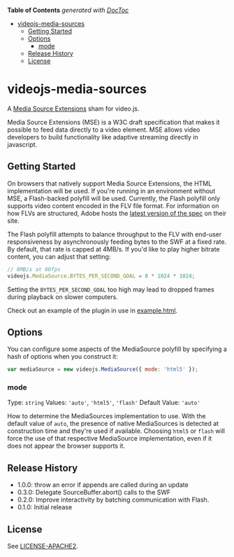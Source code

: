 <!-- START doctoc generated TOC please keep comment here to allow auto update -->
<!-- DON'T EDIT THIS SECTION, INSTEAD RE-RUN doctoc TO UPDATE -->
**Table of Contents**  *generated with [DocToc](https://github.com/thlorenz/doctoc)*

- [videojs-media-sources](#videojs-media-sources)
  - [Getting Started](#getting-started)
  - [Options](#options)
    - [mode](#mode)
  - [Release History](#release-history)
  - [License](#license)

<!-- END doctoc generated TOC please keep comment here to allow auto update -->

# videojs-media-sources

A [Media Source Extensions](https://dvcs.w3.org/hg/html-media/raw-file/tip/media-source/media-source.html) sham for video.js.

Media Source Extensions (MSE) is a W3C draft specification that makes it possible to feed data directly to a video element.
MSE allows video developers to build functionality like adaptive streaming directly in javascript.

## Getting Started

On browsers that natively support Media Source Extensions, the HTML implementation will be used.
If you're running in an environment without MSE, a Flash-backed polyfill will be used.
Currently, the Flash polyfill only supports video content encoded in the FLV file format.
For information on how FLVs are structured, Adobe hosts the [latest version of the spec](http://www.adobe.com/devnet/f4v.html) on their site.

The Flash polyfill attempts to balance throughput to the FLV with end-user responsiveness by asynchronously feeding bytes to the SWF at a fixed rate.
By default, that rate is capped at 4MB/s.
If you'd like to play higher bitrate content, you can adjust that setting:

```javascript
// 8MB/s at 60fps
videojs.MediaSource.BYTES_PER_SECOND_GOAL = 8 * 1024 * 1024;
```
Setting the `BYTES_PER_SECOND_GOAL` too high may lead to dropped frames during playback on slower computers.

Check out an example of the plugin in use in [example.html](example.html).

## Options
You can configure some aspects of the MediaSource polyfill by
specifying a hash of options when you construct it:

```js
var mediaSource = new videojs.MediaSource({ mode: 'html5' });
```

### mode
Type: `string`
Values: `'auto'`, `'html5'`, `'flash'`
Default Value: `'auto'`

How to determine the MediaSources implementation to use. With the
default value of `auto`, the presence of native MediaSources is
detected at construction time and they're used if available. Choosing
`html5` or `flash` will force the use of that respective MediaSource
implementation, even if it does not appear the browser supports it.

## Release History

 * 1.0.0: throw an error if appends are called during an update
 * 0.3.0: Delegate SourceBuffer.abort() calls to the SWF
 * 0.2.0: Improve interactivity by batching communication with Flash.
 * 0.1.0: Initial release

## License

See [LICENSE-APACHE2](LICENSE-APACHE2).
